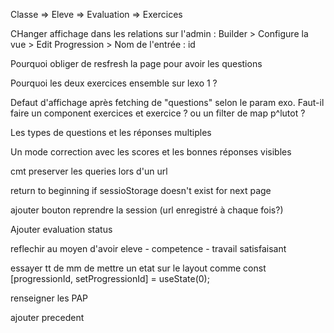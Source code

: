 Classe => Eleve => Evaluation => Exercices

CHanger affichage dans les relations sur l'admin : Builder > Configure la vue > Edit Progression > Nom de l'entrée : id

Pourquoi obliger de resfresh la page pour avoir les questions

Pourquoi les deux exercices ensemble sur lexo 1 ?

Defaut d'affichage après fetching de "questions" selon le param exo. 
Faut-il faire un component exercices et exercice ? ou un filter de map p^lutot ? 

Les types de questions et les réponses multiples

Un mode correction avec les scores et les bonnes réponses visibles

cmt preserver les queries lors d'un url

return to beginning if sessioStorage doesn't exist for next page

ajouter bouton reprendre la session (url enregistré à chaque fois?)

Ajouter evaluation status 

reflechir au moyen d'avoir eleve - competence - travail satisfaisant

essayer tt de mm de mettre un etat sur le layout comme   const [progressionId, setProgressionId] = useState(0);

renseigner les PAP

ajouter precedent